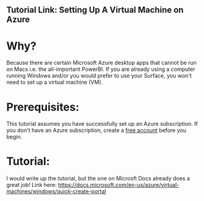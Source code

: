 ## Tutorial Link: Setting Up A Virtual Machine on Azure

# Why?
Because there are certain Microsoft Azure desktop apps that cannot be run on Macs i.e. the all-important PowerBI. If you are already using a computer running Windows and/or you would prefer to use your Surface, you won't need to set up a virtual machine (VM). 

# Prerequisites:
This tutorial assumes you have successfully set up an Azure subscription. If you don't have an Azure subscription, create a [free account] before you begin.

# Tutorial:
I would write up the tutorial, but the one on Microsft Docs already does a great job!
Link here: <https://docs.microsoft.com/en-us/azure/virtual-machines/windows/quick-create-portal>

[free account]: https://azure.microsoft.com/en-us/free/